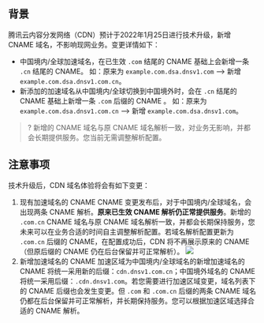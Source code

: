 ## 背景

腾讯云内容分发网络（CDN）预计于2022年1月25日进行技术升级，新增 CNAME 域名，不影响现网业务。变更详情如下：
- 中国境内/全球加速域名，在已生效 `.com` 结尾的 CNAME 基础上会新增一条 `.cn` 结尾的 CNAME。
如：原来为 `example.com.dsa.dnsv1.com` -->  新增 `example.com.dsa.dnsv1.com.cn`。
- 新添加的加速域名从中国境内/全球切换到中国境外时，会在 `.cn` 结尾的 CNAME 基础上新增一条 `.com` 后缀的 CNAME 。
如：原来为 `example.com.dsa.dnsv1.com.cn`  -->  新增 `example.com.dsa.dnsv1.com`。

>? 新增的 CNAME 域名与原 CNAME 域名解析一致，对业务无影响，并都会长期提供服务。您当前无需调整解析配置。

## 注意事项

技术升级后，CDN 域名体验将会有如下变更：

1. 现有加速域名的 CNAME
CNAME 变更发布后，对于中国境内/全球域名，会出现两条 CNAME 解析。**原来已生效 CNAME 解析仍正常提供服务**。新增的 `.com.cn` CNAME 域名与原 CNAME 域名解析一致，并都会长期保持服务，您未来可以在业务合适的时间自主调整解析配置。若域名解析配置更新为 `.com.cn` 后缀的 CNAME，在配置成功后，CDN 将不再展示原来的 CNAME（但原后缀的 CNAME 仍在后台保留并可正常解析）。
![](https://qcloudimg.tencent-cloud.cn/raw/ba327b71854677295a141ea1e39ffa3e.jpg)
2. 新增加速域名的 CNAME
加速区域为中国境内/全球域名的新增加速域名的 CNAME 将统一采用新的后缀：`cdn.dnsv1.com.cn`；中国境外域名的 CNAME 将统一采用后缀：`.cdn.dnsv1.com`。若您需要进行加速区域变更，域名列表下的 CNAME 后缀也会发生变更。但 `.com` 和 `.com.cn` 后缀的两条 CNAME 域名仍都在后台保留并可正常解析，并长期保持服务。您可以根据加速区域选择合适的 CNAME 解析。

